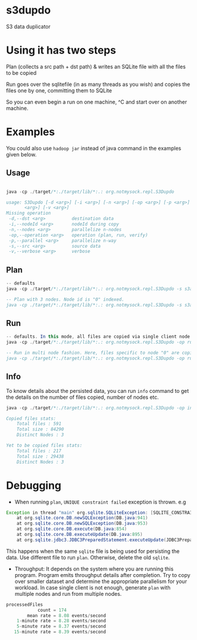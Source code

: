 # s3dupdo
S3 data duplicator

# Using it has two steps 

Plan (collects a src path + dst path) & writes an SQLite file with all the files to be copied

Run goes over the sqlitefile (in as many threads as you wish) and copies the files one by one, committing them to SQLite

So you can even begin a run on one machine, ^C and start over on another machine.

# Examples

You could also use `hadoop jar` instead of java command in the examples given below.
## Usage
```java

java -cp ./target/*:./target/lib/*:.: org.notmysock.repl.S3Dupdo

usage: S3Dupdo [-d <arg>] [-i <arg>] [-n <arg>] [-op <arg>] [-p <arg>] [-s
       <arg>] [-v <arg>]
Missing operation
 -d,--dst <arg>          destination data
 -i,--nodeId <arg>       nodeId during copy
 -n,--nodes <arg>        parallelize n-nodes
 -op,--operation <arg>   operation (plan, run, verify)
 -p,--parallel <arg>     parallelize n-way
 -s,--src <arg>          source data
 -v,--verbose <arg>      verbose
```

## Plan

```java
-- defaults
java -cp ./target/*:./target/lib/*:.: org.notmysock.repl.S3Dupdo -s s3a://bucket1/src -d s3a://bucket1/dst -op plan test_s3_1.sqlite

-- Plan with 3 nodes. Node id is "0" indexed.
java -cp ./target/*:./target/lib/*:.: org.notmysock.repl.S3Dupdo -s s3a://bucket1/src/ -d s3a://bucket1/dst/ -op plan -n 3 test_s3_3_nodes.sqlite
```

## Run

```java
-- defaults. In this mode, all files are copied via single client node with specified parallelism of 10.
java -cp ./target/*:./target/lib/*:.: org.notmysock.repl.S3Dupdo -op run -p 10 test_s3_3_nodes.sqlite

-- Run in multi node fashion. Here, files specific to node "0" are copied over with specified parallelism of 10.
java -cp ./target/*:./target/lib/*:.: org.notmysock.repl.S3Dupdo -op run -p 10 -i 0 test_s3_3_nodes.sqlite
```

## Info
To know details about the persisted data, you can run `info` command to get
 the details on the number of files copied, number of nodes etc.
```java
java -cp ./target/*:./target/lib/*:.: org.notmysock.repl.S3Dupdo -op info test_s3_3_nodes.sqlite

Copied files stats:
	Total files : 591
	Total size : 84290
	Distinct Nodes : 3

Yet to be copied files stats:
	Total files : 217
	Total size : 29438
	Distinct Nodes : 3
```

# Debugging

- When running `plan`, `UNIQUE constraint failed` exception is thrown.
e.g
```java
Exception in thread "main" org.sqlite.SQLiteException: [SQLITE_CONSTRAINT]  Abort due to constraint violation (UNIQUE constraint failed: FILES.SRC)
	at org.sqlite.core.DB.newSQLException(DB.java:941)
	at org.sqlite.core.DB.newSQLException(DB.java:953)
	at org.sqlite.core.DB.execute(DB.java:854)
	at org.sqlite.core.DB.executeUpdate(DB.java:895)
	at org.sqlite.jdbc3.JDBC3PreparedStatement.executeUpdate(JDBC3PreparedStatement.java:102)
```

This happens when the same `sqlite` file is being used for persisting
 the data. Use different file to run `plan`. Otherwise, delete the old `sqlite`.


- Throughput: It depends on the system where you are running this
 program. Program emits throughput details after completion. Try to copy over smaller
 dataset and determine the appropriate parallelism for your workload. In case
  single client is not enough, generate `plan` with multiple nodes and run
   from multiple nodes.

 ```java
processedFiles
             count = 174
         mean rate = 8.08 events/second
     1-minute rate = 8.28 events/second
     5-minute rate = 8.37 events/second
    15-minute rate = 8.39 events/second
```